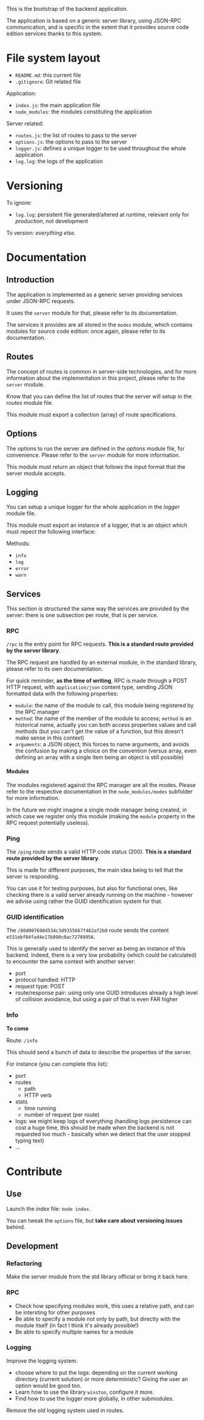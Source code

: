 This is the bootstrap of the backend application.

The application is based on a generic server library, using JSON-RPC communication, and is specific in the extent that it provides source code edition services thanks to this system.

# File system layout

* `README.md`: this current file
* `.gitignore`: Git related file

Application:

* `index.js`: the main application file
* `node_modules`: the modules constituting the application

Server related:

* `routes.js`: the list of routes to pass to the server
* `options.js`: the options to pass to the server
* `logger.js`: defines a unique logger to be used throughout the whole application
* `log.log`: the logs of the application

# Versioning

To ignore:

* `log.log`: persistent file generated/altered at runtime, relevant only for _production_, not development

To version: _everything else_.

# Documentation

## Introduction

The application is implemented as a generic server providing services under JSON-RPC requests.

It uses the `server` module for that, please refer to its documentation.

The services it provides are all stored in the `modes` module, which contains modules for source code edition: once again, please refer to its documentation.

## Routes

The concept of routes is common in server-side technologies, and for more information about the implementation in this project, please refer to the `server` module.

Know that you can define the list of routes that the server will setup in the _routes_ module file.

This module must export a collection (array) of route specifications.

## Options

The options to run the server are defined in the _options_ module file, for convenience. Please refer to the `server` module for more information.

This module must return an object that follows the input format that the server module accepts.

## Logging

You can setup a unique logger for the whole application in the _logger_ module file.

This module must export an instance of a logger, that is an object which must repect the following interface:

Methods:

* `info`
* `log`
* `error`
* `warn`

## Services

This section is structured the same way the services are provided by the server: there is one subsection per route, that is per service.

### RPC

`/rpc` is the entry point for RPC requests. __This is a standard route provided by the server library__.

The RPC request are handled by an external module, in the standard library, please refer to its own documentation.

For quick reminder, __as the time of writing__, RPC is made through a POST HTTP request, with `application/json` content type, sending JSON formatted data with the following properties:

* `module`: the name of the module to call, this module being registered by the RPC manager
* `method`: the name of the member of the module to access; `method` is an historical name, actually you can both access properties values and call methods (but you can't get the value of a function, but this doesn't make sense in this context)
* `arguments`: a JSON object; this forces to name arguments, and avoids the confusion by making a choice on the convention (versus array, even defining an array with a single item being an object is still possible)

#### Modules

The modules registered against the RPC manager are all the modes. Please refer to the respective documentation in the `node_modules/modes` subfolder for more information.

In the future we might imagine a single mode manager being created, in which case we register only this module (making the `module` property in the RPC request potentially useless).

### Ping

The `/ping` route sends a valid HTTP code status (200). __This is a standard route provided by the server library__.

This is made for different purposes, the main idea being to tell that the server is responding.

You can use it for testing purposes, but also for functional ones, like checking there is a valid server already running on the machine - however we advise using rather the GUID identification system for that.

### GUID identification

The `/80d007698d534c3d9355667f462af2b0` route sends the content `e531ebf04fad4e17b890c0ac72789956`.

This is generally used to identify the server as being an instance of this backend. Indeed, there is a very low probability (which could be calculated) to encounter the same context with another server:

* port
* protocol handled: HTTP
* request type: POST
* route/response pair: using only one GUID introduces already a high level of collision avoidance, but using a pair of that is even FAR higher

### Info

__To come__

Route: `/info`

This should send a bunch of data to describe the properties of the server.

For instance (you can complete this list):

* port
* routes
	* path
	* HTTP verb
* stats
	* time running
	* number of request (per route)
* logs: we might keep logs of everything (handling logs persistence can cost a huge time, this should be made when the backend is not requested too much - basically when we detect that the user stopped typing text)
* ...

# Contribute

## Use

Launch the _index_ file: `node index`.

You can tweak the `options` file, but __take care about versioning issues__ behind.

## Development

### Refactoring

Make the server module from the std library official or bring it back here.

### RPC

* Check how specifying modules work, this uses a relative path, and can be intersting for other purposes
* Be able to specify a module not only by path, but directly with the module itself (in fact I think it's already possible!)
* Be able to specify multiple names for a module

### Logging

Improve the logging system.

* choose where to put the logs: depending on the current working directory (current solution) or more deterministic? Giving the user an option would be good too.
* Learn how to use the library `winston`, configure it more.
* Find how to use the logger more globally, in other submodules.

Remove the old logging system used in routes.
